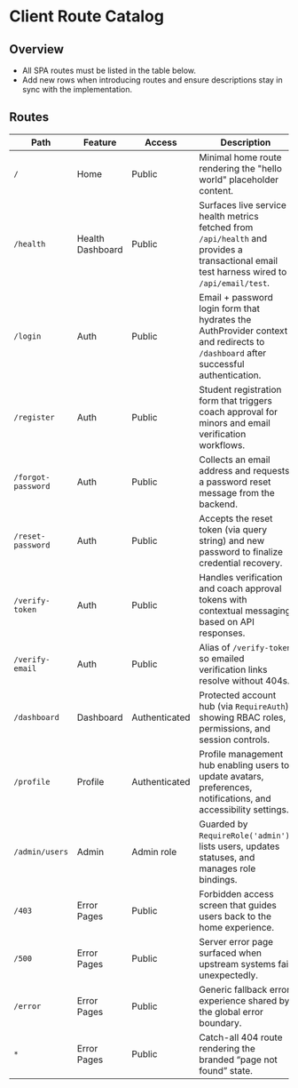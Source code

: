 # Client Route Catalog

## Overview
- All SPA routes must be listed in the table below.
- Add new rows when introducing routes and ensure descriptions stay in sync with the implementation.

## Routes
| Path | Feature | Access | Description |
| --- | --- | --- | --- |
| `/` | Home | Public | Minimal home route rendering the "hello world" placeholder content. |
| `/health` | Health Dashboard | Public | Surfaces live service health metrics fetched from `/api/health` and provides a transactional email test harness wired to `/api/email/test`. |
| `/login` | Auth | Public | Email + password login form that hydrates the AuthProvider context and redirects to `/dashboard` after successful authentication. |
| `/register` | Auth | Public | Student registration form that triggers coach approval for minors and email verification workflows. |
| `/forgot-password` | Auth | Public | Collects an email address and requests a password reset message from the backend. |
| `/reset-password` | Auth | Public | Accepts the reset token (via query string) and new password to finalize credential recovery. |
| `/verify-token` | Auth | Public | Handles verification and coach approval tokens with contextual messaging based on API responses. |
| `/verify-email` | Auth | Public | Alias of `/verify-token` so emailed verification links resolve without 404s. |
| `/dashboard` | Dashboard | Authenticated | Protected account hub (via `RequireAuth`) showing RBAC roles, permissions, and session controls. |
| `/profile` | Profile | Authenticated | Profile management hub enabling users to update avatars, preferences, notifications, and accessibility settings. |
| `/admin/users` | Admin | Admin role | Guarded by `RequireRole('admin')`; lists users, updates statuses, and manages role bindings. |
| `/403` | Error Pages | Public | Forbidden access screen that guides users back to the home experience. |
| `/500` | Error Pages | Public | Server error page surfaced when upstream systems fail unexpectedly. |
| `/error` | Error Pages | Public | Generic fallback error experience shared by the global error boundary. |
| `*` | Error Pages | Public | Catch-all 404 route rendering the branded “page not found” state. |
